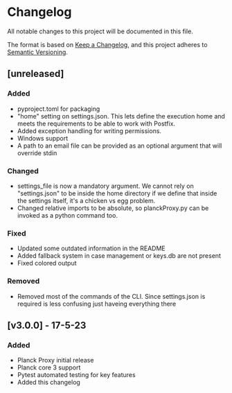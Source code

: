 # Changelog
All notable changes to this project will be documented in this file.

The format is based on [Keep a Changelog](https://keepachangelog.com/en/1.0.0/),
and this project adheres to [Semantic Versioning](https://semver.org/spec/v2.0.0.html).

## [unreleased]
### Added
- pyproject.toml for packaging
- "home" setting on settings.json. This lets define the execution home and meets the requirements to be able to work with Postfix.
- Added exception handling for writing permissions.
- Windows support
- A path to an email file can be provided as an optional argument that will override stdin

### Changed
- settings_file is now a mandatory argument. We cannot rely on "settings.json" to be inside the home directory if we define that inside the settings itself, it's a chicken vs egg problem.
- Changed relative imports to be absolute, so planckProxy.py can be invoked as a python command too.

### Fixed
- Updated some outdated information in the README
- Added fallback system in case management or keys.db are not present
- Fixed colored output

### Removed
- Removed most of the commands of the CLI. Since settings.json is required is less confusing just haveing everything there

## [v3.0.0] - 17-5-23
### Added
- Planck Proxy initial release
- Planck core 3 support
- Pytest automated testing for key features
- Added this changelog
